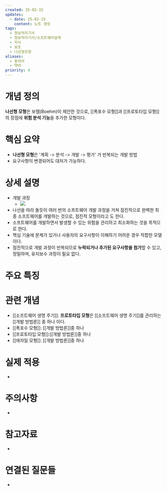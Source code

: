 ```yaml
---
created: 25-02-15
updates:
  - date: 25-02-15
    content: 노트 생성
tags:
  - 정보처리기사
  - 정보처리기사/소프트웨어설계
  - 지식
  - 보조
  - 나선형모형
aliases:
  - 동의어
  - 약어
priority: 4
---
```

# 개념 정의 
<!-- 핵심 개념을 간단명료하게 정의합니다 --> 
**나선형 모형**은 보헴(Boehm)이 제안한 것으로, [[폭포수 모형]]과 [[프로토타입 모형]]의 장점에 **위험 분석 기능**을 추가한 모형이다.
# 핵심 요약 
<!-- 이 개념의 가장 중요한 포인트들을 요약합니다 --> 
- **나선형 모형**은 '계획 -> 분석 -> 개발 -> 평가' 가 반복되는 개발 방법
- 요구사항이 변경되어도 대처가 가능하다.
# 상세 설명 
<!-- 개념에 대한 자세한 설명을 작성합니다 --> 
- 개발 과정
    - ![](https://i.imgur.com/WFPDfVm.png)
- 나선을 따라 돌듯이 여러 번의 소프트웨어 개발 과정을 거쳐 점진적으로 완벽한 최종 소프트웨어를 개발하는 것으로, 점진적 모형이라고 도 한다.
- 소프트웨어를 개발하면서 발생할 수 있는 위험을 관리하고 최소화하는 것을 목적으로 한다.
- 핵심 기술에 문제가 있거나 사용자의 요구사항이 이해하기 어려운 경우 적합한 모델이다. 
- 점진적으로 개발 과정이 반복되므로 **누락되거나 추가된 요구사항을 첨가**할 수 있고, 정밀하며, 유지보수 과정이 필요 없다.
# 주요 특징 
<!-- 개념의 특징적인 부분들을 정리합니다 --> 
# 관련 개념 
<!-- 연관된 다른 개념들을 링크하고 관계를 설명합니다 --> 
- [[소프트웨어 생명 주기]]: **프로토타입 모형**은 [[소프트웨어 생명 주기]]를 관리하는 [[개발 방법론]] 중 하나 이다.
- [[폭포수 모형]]: [[개발 방법론]]중 하나
- [[프로토타입 모형]]:[[개발 방법론]]중 하나
- [[애자일 모형]]: [[개발 방법론]]중 하나
# 실제 적용 
- <!-- 실무/실생활에서의 활용 예시를 작성합니다 --> 
# 주의사항 
- <!-- 개념을 사용할 때 주의해야 할 점들을 정리합니다 --> 
# 참고자료 
- <!-- 추가 학습에 도움이 되는 자료들을 정리합니다 --> 
# 연결된 질문들 
- <!-- 이 개념과 관련된 질문 노트들을 링크합니다 -->